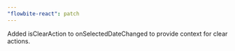 ```yaml
---
"flowbite-react": patch
---
```


Added isClearAction to onSelectedDateChanged to provide context for clear actions.

